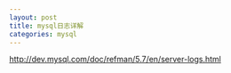 ```yaml
---
layout: post
title: mysql日志详解
categories: mysql
---
```


http://dev.mysql.com/doc/refman/5.7/en/server-logs.html